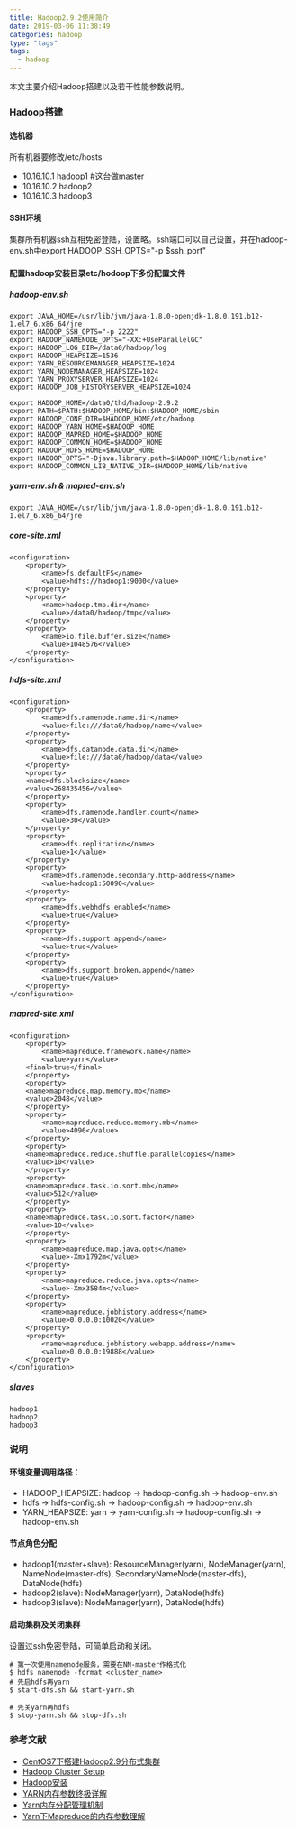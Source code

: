 ```yaml
---
title: Hadoop2.9.2使用简介
date: 2019-03-06 11:38:49
categories: hadoop
type: "tags"
tags:
  - hadoop
---
```


本文主要介绍Hadoop搭建以及若干性能参数说明。

### Hadoop搭建

#### 选机器

所有机器要修改/etc/hosts

- 10.16.10.1 hadoop1 #这台做master
- 10.16.10.2 hadoop2
- 10.16.10.3 hadoop3

<!-- more -->

#### SSH环境

集群所有机器ssh互相免密登陆，设置略。ssh端口可以自己设置，并在hadoop-env.sh中export HADOOP_SSH_OPTS="-p $ssh_port"

#### 配置hadoop安装目录etc/hodoop下多份配置文件

##### hadoop-env.sh

```
export JAVA_HOME=/usr/lib/jvm/java-1.8.0-openjdk-1.8.0.191.b12-1.el7_6.x86_64/jre
export HADOOP_SSH_OPTS="-p 2222"
export HADOOP_NAMENODE_OPTS="-XX:+UseParallelGC"
export HADOOP_LOG_DIR=/data0/hadoop/log
export HADOOP_HEAPSIZE=1536
export YARN_RESOURCEMANAGER_HEAPSIZE=1024
export YARN_NODEMANAGER_HEAPSIZE=1024
export YARN_PROXYSERVER_HEAPSIZE=1024
export HADOOP_JOB_HISTORYSERVER_HEAPSIZE=1024

export HADOOP_HOME=/data0/thd/hadoop-2.9.2
export PATH=$PATH:$HADOOP_HOME/bin:$HADOOP_HOME/sbin
export HADOOP_CONF_DIR=$HADOOP_HOME/etc/hadoop
export HADOOP_YARN_HOME=$HADOOP_HOME
export HADOOP_MAPRED_HOME=$HADOOP_HOME
export HADOOP_COMMON_HOME=$HADOOP_HOME
export HADOOP_HDFS_HOME=$HADOOP_HOME
export HADOOP_OPTS="-Djava.library.path=$HADOOP_HOME/lib/native"
export HADOOP_COMMON_LIB_NATIVE_DIR=$HADOOP_HOME/lib/native
```

##### yarn-env.sh & mapred-env.sh

```
export JAVA_HOME=/usr/lib/jvm/java-1.8.0-openjdk-1.8.0.191.b12-1.el7_6.x86_64/jre
```

##### core-site.xml

```
<configuration>
    <property>
        <name>fs.defaultFS</name>
        <value>hdfs://hadoop1:9000</value>
    </property>
    <property>
        <name>hadoop.tmp.dir</name>
        <value>/data0/hadoop/tmp</value>
    </property>
    <property>
        <name>io.file.buffer.size</name>
        <value>1048576</value>
    </property>
</configuration>
```

##### hdfs-site.xml

```
<configuration>
    <property>
        <name>dfs.namenode.name.dir</name>
        <value>file:///data0/hadoop/name</value>
    </property>
    <property>
        <name>dfs.datanode.data.dir</name>
        <value>file:///data0/hadoop/data</value>
    </property>
    <property>
	<name>dfs.blocksize</name>
	<value>268435456</value>
    </property>
    <property>
        <name>dfs.namenode.handler.count</name>
        <value>30</value>
    </property>
    <property>
        <name>dfs.replication</name>
        <value>1</value>
    </property>
    <property>
        <name>dfs.namenode.secondary.http-address</name>
        <value>hadoop1:50090</value>
    </property>
    <property>
    	<name>dfs.webhdfs.enabled</name>
    	<value>true</value>
    </property>
    <property>
        <name>dfs.support.append</name>
        <value>true</value>
    </property>
    <property>
        <name>dfs.support.broken.append</name>
        <value>true</value>
    </property>
</configuration>
```

##### mapred-site.xml

```
<configuration>
    <property>
        <name>mapreduce.framework.name</name>
        <value>yarn</value>
	<final>true</final>
    </property>
    <property>
	<name>mapreduce.map.memory.mb</name>
	<value>2048</value>
    </property>
    <property>
        <name>mapreduce.reduce.memory.mb</name>
        <value>4096</value>
    </property>
    <property>
 	<name>mapreduce.reduce.shuffle.parallelcopies</name>
	<value>10</value>
    </property>
    <property>
	<name>mapreduce.task.io.sort.mb</name>
	<value>512</value>
    </property>
    <property>
	<name>mapreduce.task.io.sort.factor</name>
	<value>10</value>
    </property>
    <property>
        <name>mapreduce.map.java.opts</name>
        <value>-Xmx1792m</value>
    </property>
    <property>
        <name>mapreduce.reduce.java.opts</name>
        <value>-Xmx3584m</value>
    </property>
    <property>
        <name>mapreduce.jobhistory.address</name>
        <value>0.0.0.0:10020</value>
    </property>
    <property>
        <name>mapreduce.jobhistory.webapp.address</name>
        <value>0.0.0.0:19888</value>
    </property>
</configuration>
```

##### slaves

```
hadoop1
hadoop2
hadoop3
```

### 说明

#### 环境变量调用路径：

- HADOOP_HEAPSIZE: hadoop -> hadoop-config.sh -> hadoop-env.sh
- hdfs -> hdfs-config.sh -> hadoop-config.sh -> hadoop-env.sh
- YARN_HEAPSIZE: yarn -> yarn-config.sh -> hadoop-config.sh -> hadoop-env.sh

#### 节点角色分配

- hadoop1(master+slave): ResourceManager(yarn), NodeManager(yarn), NameNode(master-dfs), SecondaryNameNode(master-dfs), DataNode(hdfs)
- hadoop2(slave):  NodeManager(yarn), DataNode(hdfs)
- hadoop3(slave):  NodeManager(yarn), DataNode(hdfs)

#### 启动集群及关闭集群

设置过ssh免密登陆，可简单启动和关闭。

```
# 第一次使用namenode服务，需要在NN-master作格式化
$ hdfs namenode -format <cluster_name>
# 先启hdfs再yarn
$ start-dfs.sh && start-yarn.sh

# 先关yarn再hdfs
$ stop-yarn.sh && stop-dfs.sh
```

### 参考文献

- [CentOS7下搭建Hadoop2.9分布式集群](https://www.linuxidc.com/Linux/2018-11/155328.htm)
- [Hadoop Cluster Setup](http://hadoop.apache.org/docs/stable/hadoop-project-dist/hadoop-common/ClusterSetup.html)
- [Hadoop安装](https://www.jianshu.com/p/4c81a1e32161)
- [YARN内存参数终极详解](https://blog.51cto.com/meiyiprincess/1747113)
- [Yarn内存分配管理机制](https://blog.csdn.net/suifeng3051/article/details/45477773)
- [Yarn下Mapreduce的内存参数理解](https://segmentfault.com/a/1190000003777237)